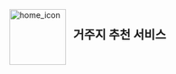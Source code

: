 <div  style="display: flex; align-items: 'left'">
    <img align='left' src="https://github.com/user-attachments/assets/f521acdb-4507-4aee-8abd-ac88f80318bb" alt="home_icon" width="100" height="100">
    <h2 style="margin-left: 10;">거주지 추천 서비스</h2>
</div>
